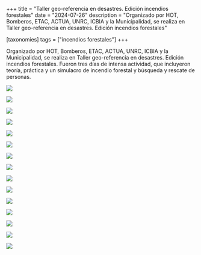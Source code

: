 +++
title = "Taller geo-referencia en desastres. Edición incendios forestales"
date = "2024-07-26"
description = "Organizado por HOT, Bomberos, ETAC, ACTUA, UNRC, ICBIA y la Municipalidad, se realiza en Taller geo-referencia en desastres. Edición incendios forestales"

[taxonomies]
tags = ["incendios forestales"]
+++

Organizado por HOT, Bomberos, ETAC, ACTUA, UNRC, ICBIA y la Municipalidad, se realiza en Taller geo-referencia en desastres. Edición incendios forestales.
Fueron tres días de intensa actividad, que incluyeron teoría, práctica y un simulacro de incendio forestal y búsqueda y rescate de personas.

![](https://tierraunidaactiva.github.io/fotos/media/large/2024.07_Tallet_HOT_Alpa/001.jpeg)

![](https://tierraunidaactiva.github.io/fotos/media/large/2024.07_Tallet_HOT_Alpa/5105110699574669238.jpg)

![](https://tierraunidaactiva.github.io/fotos/media/large/2024.07_Tallet_HOT_Alpa/IMG_20240725_163522.jpg)

![](https://tierraunidaactiva.github.io/fotos/media/large/2024.07_Tallet_HOT_Alpa/IMG_3181.jpg)

![](https://tierraunidaactiva.github.io/fotos/media/large/2024.07_Tallet_HOT_Alpa/IMG_3190.jpg)

![](https://tierraunidaactiva.github.io/fotos/media/large/2024.07_Tallet_HOT_Alpa/IMG_3216.jpg)

![](https://tierraunidaactiva.github.io/fotos/media/large/2024.07_Tallet_HOT_Alpa/IMG_3270.jpg)

![](https://tierraunidaactiva.github.io/fotos/media/large/2024.07_Tallet_HOT_Alpa/IMG_3293.jpg)

![](https://tierraunidaactiva.github.io/fotos/media/large/2024.07_Tallet_HOT_Alpa/IMG_3306.jpg)

![](https://tierraunidaactiva.github.io/fotos/media/large/2024.07_Tallet_HOT_Alpa/IMG_3308.jpg)

![](https://tierraunidaactiva.github.io/fotos/media/large/2024.07_Tallet_HOT_Alpa/IMG_3313.jpg)

![](https://tierraunidaactiva.github.io/fotos/media/large/2024.07_Tallet_HOT_Alpa/IMG_3327.jpg)

![](https://tierraunidaactiva.github.io/fotos/media/large/2024.07_Tallet_HOT_Alpa/IMG_3367.jpg)

![](https://daniel.bellomo.ar/fotos/media/large/2024.07.Taller_HOT_Alpa/WhatsApp%20Image%202024-07-29%20at%2010.52.08.jpeg)

![](https://tierraunidaactiva.github.io/fotos/media/large/2024.07_Tallet_HOT_Alpa/Z.Image%202024-07-29%20at%2008.33.05.jpeg)

